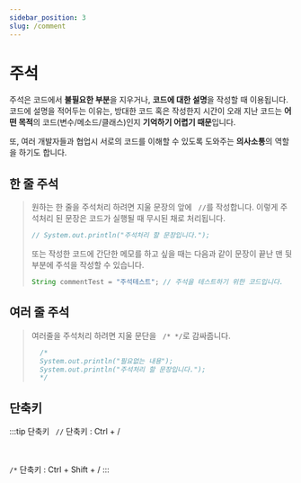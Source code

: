 ```yaml
---
sidebar_position: 3
slug: /comment
---
```


# 주석

주석은 코드에서 **불필요한 부분**을 지우거나, **코드에 대한 설명**을 작성할 때 이용됩니다.
코드에 설명을 적어두는 이유는, 방대한 코드 혹은 작성한지 시간이 오래 지난 코드는 
**어떤 목적**의 코드(변수/메소드/클래스)인지 **기억하기 어렵기 때문**입니다.

또, 여러 개발자들과 협업시 서로의 코드를 이해할 수 있도록 도와주는 **의사소통**의 역할을 하기도 합니다.

## 한 줄 주석
> 원하는 한 줄을 주석처리 하려면 지울 문장의 앞에 <code> //</code>를 작성합니다.
> 이렇게 주석처리 된 문장은 코드가 실행될 때 무시된 채로 처리됩니다. 
>```java
>// System.out.println("주석처리 할 문장입니다.");
>```
> 또는 작성한 코드에 간단한 메모를 하고 싶을 때는 
> 다음과 같이 문장이 끝난 맨 뒷부분에 주석을 작성할 수 있습니다.
> ```java
> String commentTest = "주석테스트"; // 주석을 테스트하기 위한 코드입니다.
> ```

## 여러 줄 주석
> 여러줄을 주석처리 하려면 지울 문단을 <code> /*  */</code>로 감싸줍니다.
>```java
>   /* 
>   System.out.println("필요없는 내용");
>   System.out.println("주석처리 할 문장입니다.");
>   */
>```

## 단축키

:::tip 단축키
<code> //</code> 단축키 : Ctrl + /

<space></space>
　
  

<code>/*</code> 단축키 : Ctrl + Shift + /
:::